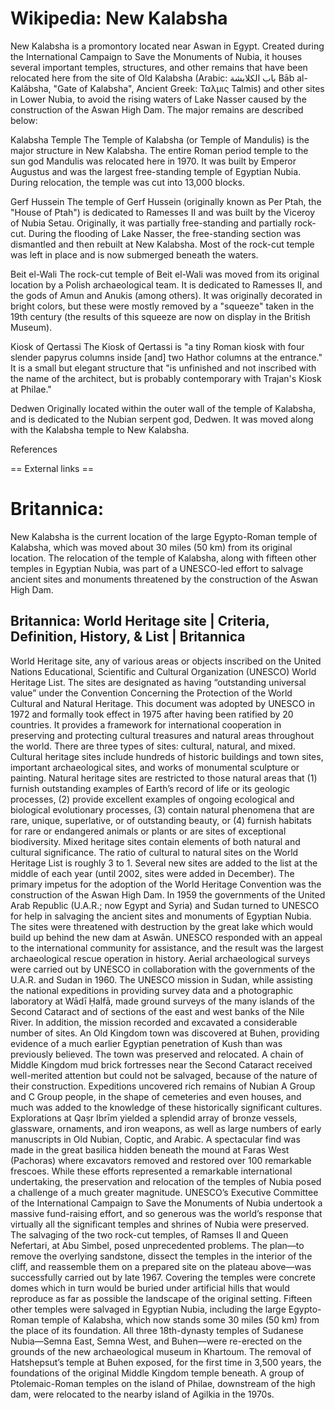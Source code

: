 
# Wikipedia: New Kalabsha
New Kalabsha is a promontory located near Aswan in Egypt.
Created during the International Campaign to Save the Monuments of Nubia, it houses several important temples, structures, and other remains that have been relocated here from the site of Old Kalabsha (Arabic: باب الكلابشة Bāb al-Kalābsha, "Gate of Kalabsha", Ancient Greek: Ταλμις Talmis) and other sites in Lower Nubia, to avoid the rising waters of Lake Nasser caused by the construction of the Aswan High Dam. The major remains are described below:

Kalabsha Temple
The Temple of Kalabsha (or Temple of Mandulis) is the major structure in New Kalabsha. The entire Roman period temple to the sun god Mandulis was relocated here in 1970. It was built by Emperor Augustus and was the largest free-standing temple of Egyptian Nubia. During relocation, the temple was cut into 13,000 blocks.

Gerf Hussein
The temple of Gerf Hussein (originally known as Per Ptah, the "House of Ptah") is dedicated to Ramesses II and was built by the Viceroy of Nubia Setau. Originally, it was partially free-standing and partially rock-cut. During the flooding of Lake Nasser, the free-standing section was dismantled and then rebuilt at New Kalabsha. Most of the rock-cut temple was left in place and is now submerged beneath the waters.

Beit el-Wali
The rock-cut temple of Beit el-Wali was moved from its original location by a Polish archaeological team. It is dedicated to Ramesses II, and the gods of Amun and Anukis (among others). It was originally decorated in bright colors, but these were mostly removed by a "squeeze" taken in the 19th century (the results of this squeeze are now on display in the British Museum).

Kiosk of Qertassi
The Kiosk of Qertassi is "a tiny Roman kiosk with four slender papyrus columns inside [and] two Hathor columns at the entrance." It is a small but elegant structure that "is unfinished and not inscribed with the name of the architect, but is probably contemporary with Trajan's Kiosk at Philae."

Dedwen
Originally located within the outer wall of the temple of Kalabsha, and is dedicated to the Nubian serpent god, Dedwen. It was moved along with the Kalabsha temple to New Kalabsha.

References


== External links ==
# Britannica:
New Kalabsha is the current location of the large Egypto-Roman temple of
Kalabsha, which was moved about 30 miles (50 km) from its original location.
The relocation of the temple of Kalabsha, along with fifteen other temples in
Egyptian Nubia, was part of a UNESCO-led effort to salvage ancient sites and
monuments threatened by the construction of the Aswan High Dam.



## Britannica: World Heritage site | Criteria, Definition, History, & List | Britannica
World Heritage site,  any of various areas or objects inscribed on the United Nations Educational, Scientific and Cultural Organization (UNESCO) World Heritage List. The sites are designated as having “outstanding universal value” under the Convention Concerning the Protection of the World Cultural and Natural Heritage. This document was adopted by UNESCO in 1972 and formally took effect in 1975 after having been ratified by 20 countries. It provides a framework for international cooperation in preserving and protecting cultural treasures and natural areas throughout the world.
There are three types of sites: cultural, natural, and mixed. Cultural heritage sites include hundreds of historic buildings and town sites, important archaeological sites, and works of monumental sculpture or painting. Natural heritage sites are restricted to those natural areas that (1) furnish outstanding examples of Earth’s record of life or its geologic processes, (2) provide excellent examples of ongoing ecological and biological evolutionary processes, (3) contain natural phenomena that are rare, unique, superlative, or of outstanding beauty, or (4) furnish habitats for rare or endangered animals or plants or are sites of exceptional biodiversity. Mixed heritage sites contain elements of both natural and cultural significance. The ratio of cultural to natural sites on the World Heritage List is roughly 3 to 1. Several new sites are added to the list at the middle of each year (until 2002, sites were added in December).
The primary impetus for the adoption of the World Heritage Convention was the construction of the Aswan High Dam. In 1959 the governments of the United Arab Republic (U.A.R.; now Egypt and Syria) and Sudan turned to UNESCO for help in salvaging the ancient sites and monuments of Egyptian Nubia. The sites were threatened with destruction by the great lake which would build up behind the new dam at Aswān. UNESCO responded with an appeal to the international community for assistance, and the result was the largest archaeological rescue operation in history.
Aerial archaeological surveys were carried out by UNESCO in collaboration with the governments of the U.A.R. and Sudan in 1960. The UNESCO mission in Sudan, while assisting the national expeditions in providing survey data and a photographic laboratory at Wādī Ḥalfā, made ground surveys of the many islands of the Second Cataract and of sections of the east and west banks of the Nile River. In addition, the mission recorded and excavated a considerable number of sites. An Old Kingdom town was discovered at Buhen, providing evidence of a much earlier Egyptian penetration of Kush than was previously believed. The town was preserved and relocated. A chain of Middle Kingdom mud brick fortresses near the Second Cataract received well-merited attention but could not be salvaged, because of the nature of their construction. Expeditions uncovered rich remains of Nubian A Group and C Group people, in the shape of cemeteries and even houses, and much was added to the knowledge of these historically significant cultures. Explorations at Qaṣr Ibrīm yielded a splendid array of bronze vessels, glassware, ornaments, and iron weapons, as well as large numbers of early manuscripts in Old Nubian, Coptic, and Arabic. A spectacular find was made in the great basilica hidden beneath the mound at Faras West (Pachoras) where excavators removed and restored over 100 remarkable frescoes.
While these efforts represented a remarkable international undertaking, the preservation and relocation of the temples of Nubia posed a challenge of a much greater magnitude. UNESCO’s Executive Committee of the International Campaign to Save the Monuments of Nubia undertook a massive fund-raising effort, and so generous was the world’s response that virtually all the significant temples and shrines of Nubia were preserved. The salvaging of the two rock-cut temples, of Ramses II and Queen Nefertari, at Abu Simbel, posed unprecedented problems. The plan—to remove the overlying sandstone, dissect the temples in the interior of the cliff, and reassemble them on a prepared site on the plateau above—was successfully carried out by late 1967. Covering the temples were concrete domes which in turn would be buried under artificial hills that would reproduce as far as possible the landscape of the original setting.
Fifteen other temples were salvaged in Egyptian Nubia, including the large Egypto-Roman temple of Kalabsha, which now stands some 30 miles (50 km) from the place of its foundation. All three 18th-dynasty temples of Sudanese Nubia—Semna East, Semna West, and Buhen—were re-erected on the grounds of the new archaeological museum in Khartoum. The removal of Hatshepsut’s temple at Buhen exposed, for the first time in 3,500 years, the foundations of the original Middle Kingdom temple beneath. A group of Ptolemaic-Roman temples on the island of Philae, downstream of the high dam, were relocated to the nearby island of Agilkia in the 1970s.
